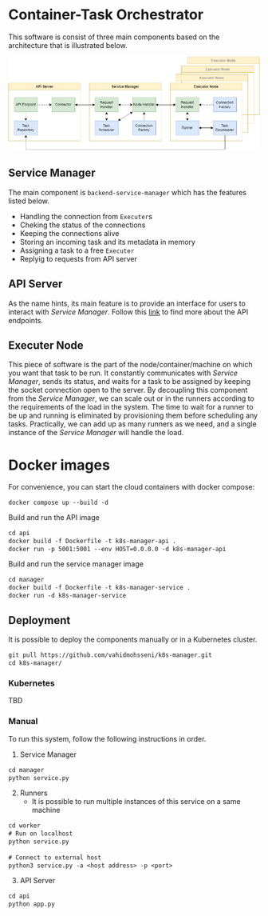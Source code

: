 # Container-Task Orchestrator

This software is consist of three main components based on the architecture that is illustrated below.

![System Design](/.github/images/design.png)

## Service Manager

The main component is `backend-service-manager` which has the features listed below.

- Handling the connection from `Executer`s
- Cheking the status of the connections
- Keeping the connections alive
- Storing an incoming task and its metadata in memory
- Assigning a task to a free `Executer`
- Replyig to requests from API server

## API Server

As the name hints, its main feature is to provide an interface for users to interact with _Service Manager_. Follow this [link](api/README.md) to find more about the API endpoints.

## Executer Node

This piece of software is the part of the node/container/machine on which you want that task to be run. It constantly communicates with _Service Manager_, sends its status, and waits for a task to be assigned by keeping the socket connection open to the server.
By decoupling this component from the _Service Manager_, we can scale out or in the runners according to the requirements of the load in the system. The time to wait for a runner to be up and running is eliminated by provisioning them before scheduling any tasks. Practically, we can add up as many runners as we need, and a single instance of the _Service Manager_ will handle the load.

# Docker images

For convenience, you can start the cloud containers with docker compose:

```shell
docker compose up --build -d
```

Build and run the API image

```shell
cd api
docker build -f Dockerfile -t k8s-manager-api .
docker run -p 5001:5001 --env HOST=0.0.0.0 -d k8s-manager-api

```

Build and run the service manager image

```shell
cd manager
docker build -f Dockerfile -t k8s-manager-service .
docker run -d k8s-manager-service
```

## Deployment

It is possible to deploy the components manually or in a Kubernetes cluster.

```shell
git pull https://github.com/vahidmohsseni/k8s-manager.git
cd k8s-manager/
```

### Kubernetes

TBD

### Manual

To run this system, follow the following instructions in order.

1. Service Manager

```shell
cd manager
python service.py
```

2. Runners
   - It is possible to run multiple instances of this service on a same machine

```shell
cd worker
# Run on localhost
python service.py

# Connect to external host
python3 service.py -a <host address> -p <port>
```

3. API Server

```shell
cd api
python app.py
```
